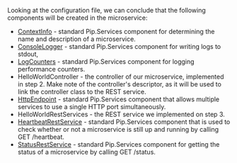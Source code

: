 
Looking at the configuration file, we can conclude that the following components will be created in the microservice:

- [ContextInfo](../../toolkit_api/dart/components/info/context_info) - standard Pip.Services component for determining the name and description of a microservice.
- [ConsoleLogger](../../toolkit_api/dart/components/log/console_logger) - standard Pip.Services component for writing logs to stdout,
- [LogCounters](../../toolkit_api/dart/components/count/log_counters) - standard Pip.Services component for logging performance counters.
- HelloWorldController - the controller of our microservice, implemented in step 2. Make note of the controller's descriptor, as it will be used to link the controller class to the REST service.
- [HttpEndpoint](../../toolkit_api/dart/rpc/services/http_endpoint) - standard Pip.Services component that allows multiple services to use a single HTTP port simultaneously.
- HelloWorldRestServices - the REST service we implemented on step 3.
- [HeartbeatRestService](../../toolkit_api/dart/rpc/services/heartbeat_rest_service) - standard Pip.Services component that is used to check whether or not a microservice is still up and running by calling GET /heartbeat.
- [StatusRestService](../../toolkit_api/dart/rpc/services/status_rest_service/) - standard Pip.Services component for getting the status of a microservice by calling GET /status.